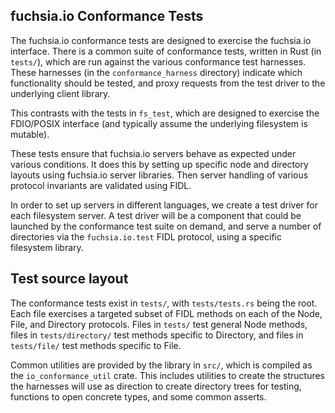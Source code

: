 ## fuchsia.io Conformance Tests

The fuchsia.io conformance tests are designed to exercise the fuchsia.io interface.
There is a common suite of conformance tests, written in Rust (in `tests/`),
which are run against the various conformance test harnesses.  These harnesses
(in the `conformance_harness` directory) indicate which functionality should be
tested, and proxy requests from the test driver to the underlying client library.

This contrasts with the tests in `fs_test`, which are designed to exercise the
FDIO/POSIX interface (and typically assume the underlying filesystem is mutable).

These tests ensure that fuchsia.io servers behave as expected under various conditions. It does
this by setting up specific node and directory layouts using fuchsia.io server libraries. Then
server handling of various protocol invariants are validated using FIDL.

In order to set up servers in different languages, we create a test driver for
each filesystem server. A test driver will be a component that could be
launched by the conformance test suite on demand, and serve a number of
directories via the `fuchsia.io.test` FIDL protocol, using a specific filesystem
library.

## Test source layout

The conformance tests exist in `tests/`, with `tests/tests.rs` being the root. Each file exercises
a targeted subset of FIDL methods on each of the Node, File, and Directory protocols. Files in
`tests/` test general Node methods, files in `tests/directory/` test methods specific to Directory,
and files in `tests/file/` test methods specific to File.

Common utilities are provided by the library in `src/`, which is compiled as the
`io_conformance_util` crate. This includes utilities to create the structures the harnesses will
use as direction to create directory trees for testing, functions to open concrete types, and some
common asserts.
